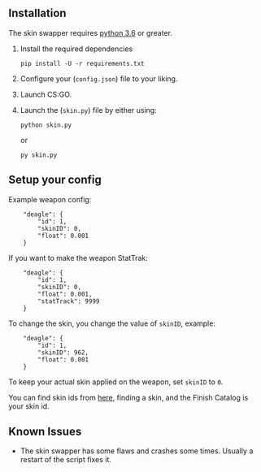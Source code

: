 ## Installation
The skin swapper requires [python 3.6](https://www.python.org/downloads/release/python-360/) or greater.

1. Install the required dependencies

    ```
    pip install -U -r requirements.txt
    ```
2. Configure your (`config.json`) file to your liking.

3. Launch CS:GO.

4. Launch the (`skin.py`) file by either using:

    ```
    python skin.py
    ```
    or
    ```
    py skin.py
    ```

## Setup your config
Example weapon config:
```
    "deagle": {
        "id": 1,
        "skinID": 0,
        "float": 0.001
    }
```
If you want to make the weapon StatTrak: 
```
    "deagle": {
        "id": 1,
        "skinID": 0,
        "float": 0.001,
        "statTrack": 9999
    }
```
To change the skin, you change the value of `skinID`, example:
```
    "deagle": {
        "id": 1,
        "skinID": 962,
        "float": 0.001
    }
```
To keep your actual skin applied on the weapon, set `skinID` to `0`.

You can find skin ids from [here](https://csgostash.com/), finding a skin, and the Finish Catalog is your skin id. 

## Known Issues
  * The skin swapper has some flaws and crashes some times. Usually a restart of the script fixes it.

